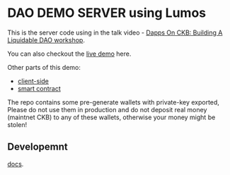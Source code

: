 # DAO DEMO SERVER using Lumos

This is the server code using in the talk video - [Dapps On CKB: Building A Liquidable DAO workshop]().

You can also checkout the [live demo]() here.

Other parts of this demo:

- [client-side]()
- [smart contract](https://github.com/RetricSu/liquidable-nervos-dao-contract)

The repo contains some pre-generate wallets with private-key exported, Please do not use them in production and do not deposit real money (maintnet CKB) to any of these wallets, otherwise your money might be stolen!

## Developemnt

[docs](https://github.com/RetricSu/dao-demo-server/blob/master/docs/dev.md).
